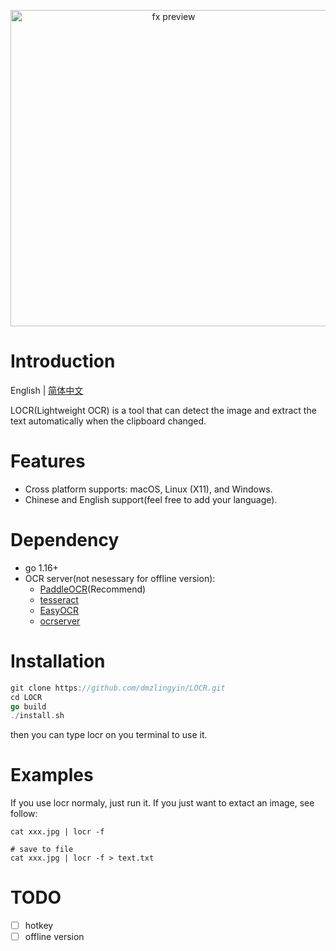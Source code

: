 <p align="center">
     <img src="https://github.com/dmzlingyin/LOCR/blob/main/docs/demo.gif" width="506" alt="fx preview">
</p>

# Introduction

English | [简体中文](README_zh-CN.md)

LOCR(Lightweight OCR) is a tool that can detect the image and extract the text automatically when the clipboard changed.

# Features

* Cross platform supports: macOS, Linux (X11), and Windows.
* Chinese and English support(feel free to add your language).

# Dependency

* go 1.16+
* OCR server(not nesessary for offline version):
    - [PaddleOCR](https://github.com/PaddlePaddle/PaddleOCR)(Recommend)
    - [tesseract](https://github.com/tesseract-ocr/tesseract)
    - [EasyOCR](https://github.com/JaidedAI/EasyOCR)
    - [ocrserver](https://github.com/otiai10/ocrserver)

# Installation

```go
git clone https://github.com/dmzlingyin/LOCR.git
cd LOCR
go build
./install.sh
```
then you can type locr on you terminal to use it.

# Examples
If you use locr normaly, just run it. If you just want to extact an image, see follow:
```shell
cat xxx.jpg | locr -f

# save to file
cat xxx.jpg | locr -f > text.txt
```

# TODO

- [ ] hotkey
- [ ] offline version